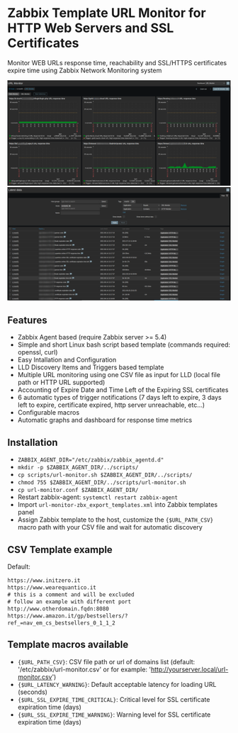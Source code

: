 # Zabbix Template URL Monitor for HTTP Web Servers and SSL Certificates
Monitor WEB URLs response time, reachability and SSL/HTTPS certificates expire time using Zabbix Network Monitoring system

![URL Monitor Dashboard](url-monitor-dashboard.png)
![URL Monitor Latest Data](url-monitor-latestdata.png)

## Features
- Zabbix Agent based (require Zabbix server >= 5.4)
- Simple and short Linux bash script based template (commands required: openssl, curl)
- Easy Intallation and Configuration
- LLD Discovery Items and Triggers based template
- Multiple URL monitoring using one CSV file as input for LLD (local file path or HTTP URL supported)
- Accounting of Expire Date and Time Left of the Expiring SSL certificates
- 6 automatic types of trigger notifications (7 days left to expire, 3 days left to expire, certificate expired, http server unreachable, etc...)
- Configurable macros
- Automatic graphs and dashboard for response time metrics

## Installation
- `ZABBIX_AGENT_DIR="/etc/zabbix/zabbix_agentd.d"`
- `mkdir -p $ZABBIX_AGENT_DIR/../scripts/`
- `cp scripts/url-monitor.sh $ZABBIX_AGENT_DIR/../scripts/`
- `chmod 755 $ZABBIX_AGENT_DIR/../scripts/url-monitor.sh`
- `cp url-monitor.conf $ZABBIX_AGENT_DIR/`
- Restart zabbix-agent: `systemctl restart zabbix-agent `
- Import `url-monitor-zbx_export_templates.xml` into Zabbix templates panel
- Assign Zabbix template to the host, customize the `{$URL_PATH_CSV}` macro path with your CSV file and wait for automatic discovery

## CSV Template example

Default:
```/etc/zabbix/url-monitor.csv
https://www.initzero.it
https://www.wearequantico.it
# this is a comment and will be excluded
# follow an example with different port
http://www.otherdomain.fqdn:8080
https://www.amazon.it/gp/bestsellers/?ref_=nav_em_cs_bestsellers_0_1_1_2
```

## Template macros available
- `{$URL_PATH_CSV}`: CSV file path or url of domains list (default: '/etc/zabbix/url-monitor.csv' or for example: 'http://yourserver.local/url-monitor.csv')
- `{$URL_LATENCY_WARNING}`: Default acceptable latency for loading URL (seconds)
- `{$URL_SSL_EXPIRE_TIME_CRITICAL}`: Critical level for SSL certificate expiration time (days)
- `{$URL_SSL_EXPIRE_TIME_WARNING}`: Warning level for SSL certificate expiration time (days)
